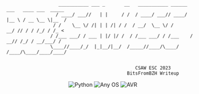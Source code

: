 ```
                   ___________ ___ _       __   ___________ ______   ___   ____ ___  _____
                  / ____/ ___//   | |     / /  / ____/ ___// ____/  |__ \ / __ \__ \|__  /
                 / /    \__ \/ /| | | /| / /  / __/  \__ \/ /       __/ // / / /_/ / /_ <
                / /___ ___/ / ___ | |/ |/ /  / /___ ___/ / /___    / __// /_/ / __/___/ /
                \____//____/_/  |_|__/|__/  /_____//____/\____/   /____/\____/____/____/
                                                                      
                                                                     
                                               CSAW ESC 2023  
                                            BitsFromBZH Writeup 
```
<p align="center">
    <img src="https://img.shields.io/badge/language-Python-%23f34b7d.svg?style=for-the-badge&logo=appveyor" alt="Python">
    <img src="https://img.shields.io/badge/platform-Any%20OS-0078d7.svg?style=for-the-badge&logo=appveyor" alt="Any OS">
    <img src="https://img.shields.io/badge/arch-AVR-red.svg?style=for-the-badge&logo=appveyor" alt="AVR">
</p>
